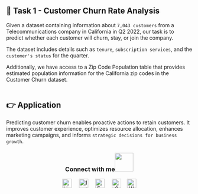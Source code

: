 
## 📌 Task 1 - Customer Churn Rate Analysis

Given a dataset containing information about `7,043 customers` from a Telecommunications company in California in Q2 2022, our task is to predict whether each customer will churn, stay, or join the company.

The dataset includes details such as `tenure`, `subscription services`, and the `customer's status` for the quarter.

Additionally, we have access to a Zip Code Population table that provides estimated population information for the California zip codes in the Customer Churn dataset.
<br><br>

## 👉 Application

Predicting customer churn enables proactive actions to retain customers. It improves customer experience, optimizes resource allocation, enhances marketing campaigns, and informs `strategic decisions for business growth`.






<div align="center">
<h3> Connect with me<a href="https://gifyu.com/image/Zy2f"><img src="https://github.com/milaan9/milaan9/blob/main/Handshake.gif" width="50px"></a>
</h3> 
<p align="center">
    <a href="https://www.linkedin.com/in/abhiramlaha" target="_blank"><img alt="LinkedIn" width="25px" src="https://cdn-icons-png.flaticon.com/512/3536/3536505.png"></a> &nbsp&nbsp&nbsp
    <a href="https://www.instagram.com/abhiram_laha" target="_blank"><img alt="Instagram" width="25px" src="https://cdn-icons-png.flaticon.com/512/1384/1384063.png"></a> &nbsp&nbsp&nbsp
    <a href="https://www.facebook.com/abhiramlaha2020" target="_blank"><img alt="Facebook" width="25px" src="https://upload.wikimedia.org/wikipedia/commons/5/51/Facebook_f_logo_%282019%29.svg"></a> &nbsp&nbsp&nbsp
    <a href="mailto:abhiramlaha2020@gmail.com" target="_blank"><img alt="Gmail" width="25px" src="https://github.com/TheDudeThatCode/TheDudeThatCode/blob/master/Assets/Gmail.svg"></a>&nbsp&nbsp&nbsp
    <a href="https://api.whatsapp.com/send/?phone=%2B917432850650&text&type=phone_number&app_absent=0" target="_blank"><img alt="Whatsapp" width="25px" src="https://cdn-icons-png.flaticon.com/512/5968/5968841.png"></a>
    
</p> 
